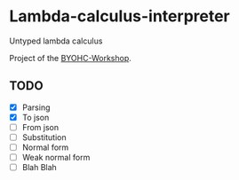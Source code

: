 # Lambda-calculus-interpreter

Untyped lambda calculus

Project of the [BYOHC-Workshop](https://github.com/CindyLinz/BYOHC-Workshop).

## TODO
- [X] Parsing
- [X] To json
- [ ] From json
- [ ] Substitution
- [ ] Normal form
- [ ] Weak normal form
- [ ] Blah Blah
